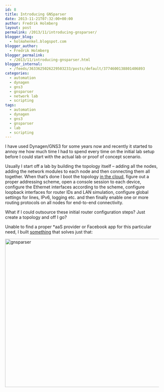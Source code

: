 ```yaml
---
id: 8
title: Introducing GNSparser
date: 2013-11-21T07:32:00+00:00
author: Fredrik Holmberg
layout: post
permalink: /2013/11/introducing-gnsparser/
blogger_blog:
  - holmahenkel.blogspot.com
blogger_author:
  - Fredrik Holmberg
blogger_permalink:
  - /2013/11/introducing-gnsparser.html
blogger_internal:
  - /feeds/3633625026229503233/posts/default/3774600138801406893
categories:
  - automation
  - dynagen
  - gns3
  - gnsparser
  - network lab
  - scripting
tags:
  - automation
  - dynagen
  - gns3
  - gnsparser
  - lab
  - scripting
---
```

I have used Dynagen/GNS3 for some years now and recently it started to annoy me how much time I had to spend every time on the initial lab setup before I could start with the actual lab or proof of concept scenario.

<!--more-->

Usually I start off a lab by building the topology itself &#8211; adding all the nodes, adding the network modules to each node and then connecting them all together. When that&#8217;s done I boot the topology [in the cloud](http://fredrikholmberg.com/2013/08/gns3dynamips-labs-with-a-twist-using-digitalocean/), figure out a proper addressing scheme, open a console session to each device, configure the Ethernet interfaces according to the scheme, configure loopback interfaces for router IDs and LAN simulation, configure global settings for lines, IPv6, logging etc. and then finally enable one or more routing protocols on all nodes for end-to-end connectivity.

What if I could outsource these initial router configuration steps? Just create a topology and off I go?

Unable to find a proper *aaS provider or Facebook app for this particular need, I built <a href="http://bitbucket.org/holmahenkel/gnsparser" target="_blank">something</a> that solves just that:

<img class="size-full wp-image-40 aligncenter" src="http://104.196.36.32/wp-content/uploads/2013/11/gnsparser.png" alt="gnsparser" width="640" height="485" srcset="/wp-content/uploads/2013/11/gnsparser.png 640w,/wp-content/uploads/2013/11/gnsparser-300x227.png 300w" sizes="(max-width: 640px) 100vw, 640px" />

<div style="clear: both; text-align: center;">
</div>